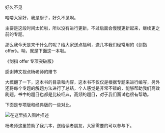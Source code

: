 好久不见

哈喽大家好，我是厨子，好久不见啊。

主要是这段时间太忙啦，所以没有进行更新，不过后面会慢慢更新起来，继续更之前的专题。

那么我今天是来干什么的呢？给大家送点福利，送几本我们经常用的《剑指 offer》。呐，就是下面这一本啦。

《剑指 offer 专项突破版》

感谢博文视点杨老师的赠书

大概翻了一下，这本书的目录和内容，这本书不仅仅是根据专题来进行编写，另外还将每个专题的解题方法进行了总结，个人感觉是非常不错的，能够帮助我们高效刷题。书中的题目也都是比较经典，高频的题目，对于我们面试也很有帮助。

下面是专项版和经典版的一些对比。

![在这里插入图片描述](https://img-blog.csdnimg.cn/e5ee04d996d24fad9804749557f8e87b.png)

杨老师这里赞助了我六本，送给读者朋友，大家需要的可以参与下。
